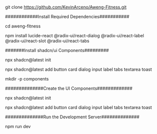 git clone https://github.com/KevinArceno/Aweng-Fitness.git

############Install Required Dependencies###########


cd aweng-fitness


npm install lucide-react @radix-ui/react-dialog @radix-ui/react-label @radix-ui/react-slot @radix-ui/react-tabs



#######Install shadcn/ui Components#########


npx shadcn@latest init


npx shadcn@latest add button card dialog input label tabs textarea toast


mkdir -p components



##############Create the UI Components#############


npx shadcn@latest init


npx shadcn@latest add button card dialog input label tabs textarea toast


##############Run the Development Server##############


npm run dev

